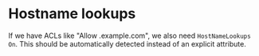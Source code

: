 # Hostname lookups

If we have ACLs like "Allow .example.com", we also need `HostNameLookups On`. 
This should be automatically detected instead of an explicit attribute.
